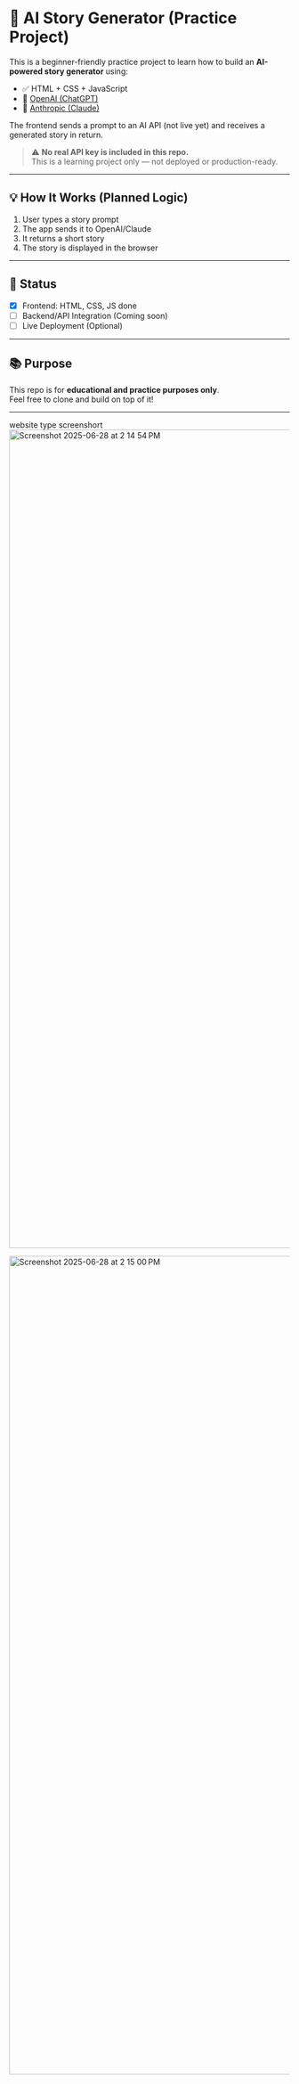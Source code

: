 # 🧠 AI Story Generator (Practice Project)

This is a beginner-friendly practice project to learn how to build an **AI-powered story generator** using:

- ✅ HTML + CSS + JavaScript
- 🧠 [OpenAI (ChatGPT)](https://platform.openai.com/)
- 🧠 [Anthropic (Claude)](https://console.anthropic.com/)

The frontend sends a prompt to an AI API (not live yet) and receives a generated story in return.

> ⚠️ **No real API key is included in this repo.**  
> This is a learning project only — not deployed or production-ready.

---

## 💡 How It Works (Planned Logic)

1. User types a story prompt
2. The app sends it to OpenAI/Claude
3. It returns a short story
4. The story is displayed in the browser

---

## 🧪 Status

- [x] Frontend: HTML, CSS, JS done  
- [ ] Backend/API Integration (Coming soon)  
- [ ] Live Deployment (Optional)

---

## 📚 Purpose

This repo is for **educational and practice purposes only**.  
Feel free to clone and build on top of it!

---
website type screenshort 
<img width="1470" alt="Screenshot 2025-06-28 at 2 14 54 PM" src="https://github.com/user-attachments/assets/62e2b42e-aa59-40c8-8373-3ed8577b9239" />

<img width="1470" alt="Screenshot 2025-06-28 at 2 15 00 PM" src="https://github.com/user-attachments/assets/7a127e7b-5738-4aec-962f-b056eced64f1" />
